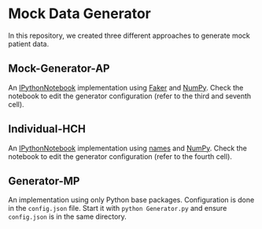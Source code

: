 # Mock Data Generator

In this repository, we created three different approaches to generate mock patient data.

## Mock-Generator-AP

An [IPythonNotebook](https://jupyter.org/) implementation using [Faker](https://pypi.org/project/Faker/) and [NumPy](https://numpy.org/). Check the notebook to edit the generator configuration (refer to the third and seventh cell).

## Individual-HCH

An [IPythonNotebook](https://jupyter.org/) implementation using [names](https://pypi.org/project/names/) and [NumPy](https://numpy.org/). Check the notebook to edit the generator configuration (refer to the fourth cell).

## Generator-MP

An implementation using only Python base packages. Configuration is done in the `config.json` file. Start it with `python Generator.py` and ensure `config.json` is in the same directory.
